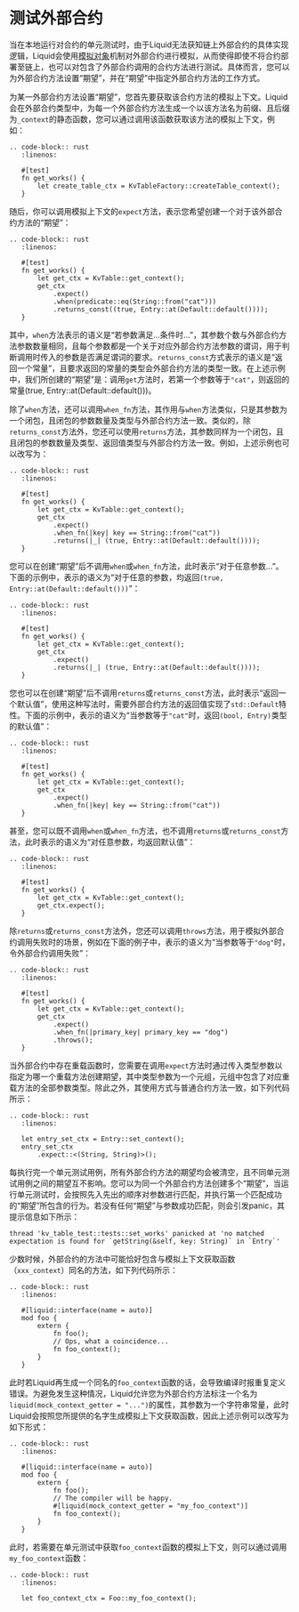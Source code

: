 # 测试外部合约

当在本地运行对合约的单元测试时，由于Liquid无法获知链上外部合约的具体实现逻辑，Liquid会使用[模拟对象](https://zh.wikipedia.org/wiki/%E6%A8%A1%E6%8B%9F%E5%AF%B9%E8%B1%A1)机制对外部合约进行模拟，从而使得即使不将合约部署至链上，也可以对包含了外部合约调用的合约方法进行测试。具体而言，您可以为外部合约方法设置“期望”，并在“期望”中指定外部合约方法的工作方式。

为某一外部合约方法设置“期望”，您首先要获取该合约方法的模拟上下文。Liquid会在外部合约类型中，为每一个外部合约方法生成一个以该方法名为前缀、且后缀为`_context`的静态函数，您可以通过调用该函数获取该方法的模拟上下文，例如：

```eval_rst
.. code-block:: rust
   :linenos:

   #[test]
   fn get_works() {
       let create_table_ctx = KvTableFactory::createTable_context();
   }
```

随后，你可以调用模拟上下文的`expect`方法，表示您希望创建一个对于该外部合约方法的“期望”：

```eval_rst
.. code-block:: rust
   :linenos:

   #[test]
   fn get_works() {
       let get_ctx = KvTable::get_context();
       get_ctx
           .expect()
           .when(predicate::eq(String::from("cat")))
           .returns_const((true, Entry::at(Default::default())));
   }
```

其中，`when`方法表示的语义是“若参数满足...条件时...”，其参数个数与外部合约方法参数数量相同，且每个参数都是一个关于对应外部合约方法参数的谓词，用于判断调用时传入的参数是否满足谓词的要求。`returns_const`方式表示的语义是“返回一个常量”，且要求返回的常量的类型会外部合约方法的类型一致。在上述示例中，我们所创建的“期望”是：调用`get`方法时，若第一个参数等于`"cat"`，则返回的常量(true, Entry::at(Default::default()))。

除了`when`方法，还可以调用`when_fn`方法，其作用与`when`方法类似，只是其参数为一个闭包，且闭包的参数数量及类型与外部合约方法一致。类似的，除`returns_const`方法外，您还可以使用`returns`方法，其参数同样为一个闭包，且且闭包的参数数量及类型、返回值类型与外部合约方法一致。例如，上述示例也可以改写为：

```eval_rst
.. code-block:: rust
   :linenos:

   #[test]
   fn get_works() {
       let get_ctx = KvTable::get_context();
       get_ctx
           .expect()
           .when_fn(|key| key == String::from("cat"))
           .returns(|_| (true, Entry::at(Default::default())));
   }
```

您可以在创建“期望”后不调用`when`或`when_fn`方法，此时表示“对于任意参数...”。下面的示例中，表示的语义为“对于任意的参数，均返回`(true, Entry::at(Default::default()))`”：

```eval_rst
.. code-block:: rust
   :linenos:

   #[test]
   fn get_works() {
       let get_ctx = KvTable::get_context();
       get_ctx
           .expect()
           .returns(|_| (true, Entry::at(Default::default())));
   }
```

您也可以在创建“期望”后不调用`returns`或`returns_const`方法，此时表示“返回一个默认值”，使用这种写法时，需要外部合约方法的返回值实现了`std::Default`特性。下面的示例中，表示的语义为“当参数等于`"cat"`时，返回`(bool, Entry)`类型的默认值”：

```eval_rst
.. code-block:: rust
   :linenos:

   #[test]
   fn get_works() {
       let get_ctx = KvTable::get_context();
       get_ctx
           .expect()
           .when_fn(|key| key == String::from("cat"))
   }
```

甚至，您可以既不调用`when`或`when_fn`方法，也不调用`returns`或`returns_const`方法，此时表示的语义为“对任意参数，均返回默认值”：

```eval_rst
.. code-block:: rust
   :linenos:

   #[test]
   fn get_works() {
       let get_ctx = KvTable::get_context();
       get_ctx.expect();
   }
```

除`returns`或`returns_const`方法外，您还可以调用`throws`方法，用于模拟外部合约调用失败时的场景，例如在下面的例子中，表示的语义为“当参数等于`"dog"`时，令外部合约调用失败”：

```eval_rst
.. code-block:: rust
   :linenos:

   #[test]
   fn get_works() {
       let get_ctx = KvTable::get_context();
       get_ctx
           .expect()
           .when_fn(|primary_key| primary_key == "dog")
           .throws();
   }
```

当外部合约中存在重载函数时，您需要在调用`expect`方法时通过传入类型参数以指定为哪一个重载方法创建期望，其中类型参数为一个元组，元组中包含了对应重载方法的全部参数类型。除此之外，其使用方式与普通合约方法一致，如下列代码所示：

```eval_rst
.. code-block:: rust
   :linenos:

   let entry_set_ctx = Entry::set_context();
   entry_set_ctx
       .expect::<(String, String)>();
```

每执行完一个单元测试用例，所有外部合约方法的期望均会被清空，且不同单元测试用例之间的期望互不影响。您可以为同一个外部合约方法创建多个“期望”，当运行单元测试时，会按照先入先出的顺序对参数进行匹配，并执行第一个匹配成功的“期望”所包含的行为。若没有任何“期望”与参数成功匹配，则会引发panic，其提示信息如下所示：

```text
thread 'kv_table_test::tests::set_works' panicked at 'no matched expectation is found for `getString(&self, key: String)` in `Entry`'
```

少数时候，外部合约的方法中可能恰好包含与模拟上下文获取函数（`xxx_context`）同名的方法，如下列代码所示：

```eval_rst
.. code-block:: rust
   :linenos:

   #[liquid::interface(name = auto)]
   mod foo {
       extern {
           fn foo();
           // Ops, what a coincidence...
           fn foo_context();
       }
   }
```

此时若Liquid再生成一个同名的`foo_context`函数的话，会导致编译时报重复定义错误。为避免发生这种情况，Liquid允许您为外部合约方法标注一个名为`liquid(mock_context_getter = "...")`的属性，其参数为一个字符串常量，此时Liquid会按照您所提供的名字生成模拟上下文获取函数，因此上述示例可以改写为如下形式：

```eval_rst
.. code-block:: rust
   :linenos:

   #[liquid::interface(name = auto)]
   mod foo {
       extern {
           fn foo();
           // The compiler will be happy.
           #[liquid(mock_context_getter = "my_foo_context")]
           fn foo_context();
       }
   }
```

此时，若需要在单元测试中获取`foo_context`函数的模拟上下文，则可以通过调用`my_foo_context`函数：

```eval_rst
.. code-block:: rust
   :linenos:

   let foo_context_ctx = Foo::my_foo_context();
```
